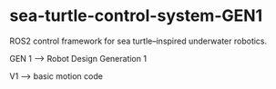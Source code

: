 # sea-turtle-control-system-GEN1
ROS2 control framework for sea turtle–inspired underwater robotics.

GEN 1 --> Robot Design Generation 1

V1 --> basic motion code
